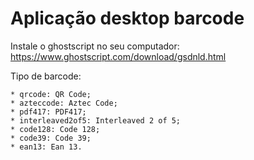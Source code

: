 # Aplicação desktop barcode

Instale o ghostscript no seu computador: https://www.ghostscript.com/download/gsdnld.html

<p>Tipo de barcode:</p>

    * qrcode: QR Code;
    * azteccode: Aztec Code;
    * pdf417: PDF417;
    * interleaved2of5: Interleaved 2 of 5;
    * code128: Code 128;
    * code39: Code 39;
    * ean13: Ean 13.
